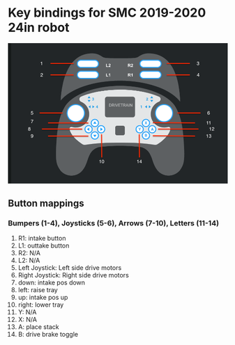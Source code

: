 # Key bindings for SMC 2019-2020 24in robot
![Controller](https://raw.githubusercontent.com/smcrobotics/competition_bot_15_inch/master/docs/controller.png)

## Button mappings
### Bumpers (1-4), Joysticks (5-6), Arrows (7-10), Letters (11-14)
1. R1: intake button 
1. L1: outtake button
1. R2: N/A
1. L2: N/A
1. Left Joystick: Left side drive motors
1. Right Joystick: Right side drive motors
1. down: intake pos down
1. left: raise tray
1. up: intake pos up
1. right: lower tray
1. Y: N/A
1. X: N/A
1. A: place stack
1. B: drive brake toggle
